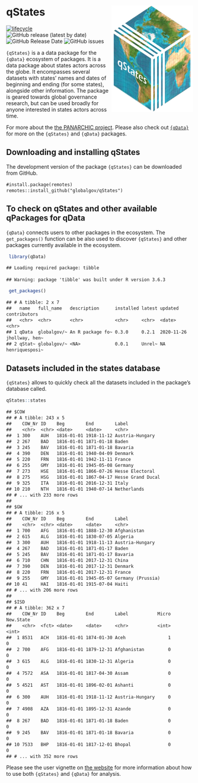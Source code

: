 
# qStates <img src="inst/qStates_hexlogo.png" align="right" width="220"/>

<!-- badges: start -->

[![lifecycle](https://img.shields.io/badge/lifecycle-experimental-orange.svg)](https://www.tidyverse.org/lifecycle/#experimental)
![GitHub release (latest by
date)](https://img.shields.io/github/v/release/globalgov/qStates)
![GitHub Release
Date](https://img.shields.io/github/release-date/globalgov/qstates)
![GitHub
issues](https://img.shields.io/github/issues-raw/globalgov/qStates)
<!-- [![HitCount](http://hits.dwyl.com/globalgov/qStates.svg)](http://hits.dwyl.com/globalgov/qStates) -->
<!-- [![Codecov test
coverage](https://codecov.io/gh/globalgov/qStates/branch/main/graph/badge.svg)](https://codecov.io/gh/globalgov/qStates?branch=main) -->
<!-- ![GitHub All Releases](https://img.shields.io/github/downloads/jhollway/roctopus/total) -->
<!-- badges: end -->

`{qStates}` is a a data package for the `{qData}` ecosystem of packages.
It is a data package about states actors across the globe. It
encompasses several datasets with states’ names and dates of beginning
and ending (for some states), alongside other information. The package
is geared towards global governance research, but can be used broadly
for anyone interested in states actors across time.

For more about the [the PANARCHIC project](www.panarchic.ch). Please
also check out [`{qData}`](https://github.com/globalgov) for more on the
`{qStates}` and `{qData}` packages.

## Downloading and installing qStates

The development version of the package `{qStates}` can be downloaded
from GitHub.

    #install.package(remotes)
    remotes::install_github("globalgov/qStates")

## To check on qStates and other available qPackages for qData

`{qData}` connects users to other packages in the ecosystem. The
`get_packages()` function can be also used to discover `{qStates}` and
other packages currently available in the ecosystem.

``` r
 library(qData)
```

    ## Loading required package: tibble

    ## Warning: package 'tibble' was built under R version 3.6.3

``` r
 get_packages()
```

    ## # A tibble: 2 x 7
    ##   name   full_name   description      installed latest updated    contributors  
    ##   <chr>  <chr>       <chr>            <chr>     <chr>  <date>     <chr>         
    ## 1 qData  globalgov/~ An R package fo~ 0.3.0     0.2.1  2020-11-26 jhollway, hen~
    ## 2 qStat~ globalgov/~ <NA>             0.0.1     Unrel~ NA         henriquesposi~

## Datasets included in the states database

`{qStates}` allows to quickly check all the datasets included in the
package’s database called.

``` r
qStates::states
```

    ## $COW
    ## # A tibble: 243 x 5
    ##    COW_Nr ID    Beg        End        Label            
    ##    <chr>  <chr> <date>     <date>     <chr>            
    ##  1 300    AUH   1816-01-01 1918-11-12 Austria-Hungary  
    ##  2 267    BAD   1816-01-01 1871-01-18 Baden            
    ##  3 245    BAV   1816-01-01 1871-01-18 Bavaria          
    ##  4 390    DEN   1816-01-01 1940-04-09 Denmark          
    ##  5 220    FRN   1816-01-01 1942-11-11 France           
    ##  6 255    GMY   1816-01-01 1945-05-08 Germany          
    ##  7 273    HSE   1816-01-01 1866-07-26 Hesse Electoral  
    ##  8 275    HSG   1816-01-01 1867-04-17 Hesse Grand Ducal
    ##  9 325    ITA   1816-01-01 2016-12-31 Italy            
    ## 10 210    NTH   1816-01-01 1940-07-14 Netherlands      
    ## # ... with 233 more rows
    ## 
    ## $GW
    ## # A tibble: 216 x 5
    ##    COW_Nr ID    Beg        End        Label            
    ##    <chr>  <chr> <date>     <date>     <chr>            
    ##  1 700    AFG   1816-01-01 1888-12-30 Afghanistan      
    ##  2 615    ALG   1816-01-01 1830-07-05 Algeria          
    ##  3 300    AUH   1816-01-01 1918-11-13 Austria-Hungary  
    ##  4 267    BAD   1816-01-01 1871-01-17 Baden            
    ##  5 245    BAV   1816-01-01 1871-01-17 Bavaria          
    ##  6 710    CHN   1816-01-01 2017-12-31 China            
    ##  7 390    DEN   1816-01-01 2017-12-31 Denmark          
    ##  8 220    FRN   1816-01-01 2017-12-31 France           
    ##  9 255    GMY   1816-01-01 1945-05-07 Germany (Prussia)
    ## 10 41     HAI   1816-01-01 1915-07-04 Haiti            
    ## # ... with 206 more rows
    ## 
    ## $ISD
    ## # A tibble: 362 x 7
    ##    COW_Nr ID    Beg        End        Label           Micro New.State
    ##    <chr>  <fct> <date>     <date>     <chr>           <int>     <int>
    ##  1 8531   ACH   1816-01-01 1874-01-30 Aceh                1         0
    ##  2 700    AFG   1816-01-01 1879-12-31 Afghanistan         0         0
    ##  3 615    ALG   1816-01-01 1830-12-31 Algeria             0         0
    ##  4 7572   ASA   1816-01-01 1817-04-30 Assam               0         0
    ##  5 4521   AST   1816-01-01 1896-02-01 Ashanti             0         0
    ##  6 300    AUH   1816-01-01 1918-11-12 Austria-Hungary     0         0
    ##  7 4908   AZA   1816-01-01 1895-12-31 Azande              0         0
    ##  8 267    BAD   1816-01-01 1871-01-18 Baden               0         0
    ##  9 245    BAV   1816-01-01 1871-01-18 Bavaria             0         0
    ## 10 7533   BHP   1816-01-01 1817-12-01 Bhopal              0         0
    ## # ... with 352 more rows

Please see the user vignette on [the
website](https://globalgov.github.io/qData/) for more information about
how to use both `{qStates}` and `{qData}` for analysis.

